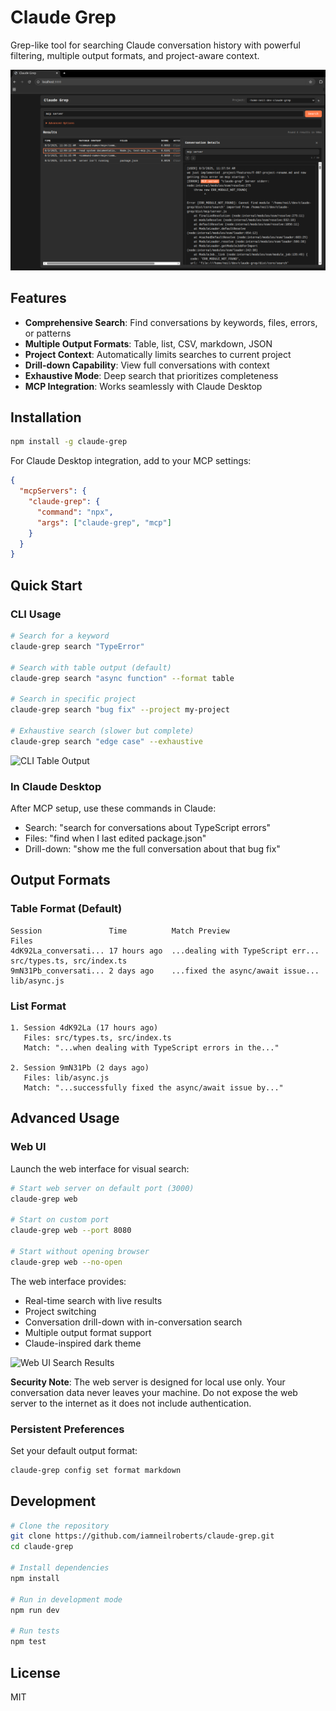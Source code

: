 # Claude Grep

Grep-like tool for searching Claude conversation history with powerful filtering, multiple output formats, and project-aware context.

![Claude Grep Web UI](docs/images/web-ui-overview.png)

## Features

- **Comprehensive Search**: Find conversations by keywords, files, errors, or patterns
- **Multiple Output Formats**: Table, list, CSV, markdown, JSON
- **Project Context**: Automatically limits searches to current project
- **Drill-down Capability**: View full conversations with context
- **Exhaustive Mode**: Deep search that prioritizes completeness
- **MCP Integration**: Works seamlessly with Claude Desktop

## Installation

```bash
npm install -g claude-grep
```

For Claude Desktop integration, add to your MCP settings:

```json
{
  "mcpServers": {
    "claude-grep": {
      "command": "npx",
      "args": ["claude-grep", "mcp"]
    }
  }
}
```

## Quick Start

### CLI Usage

```bash
# Search for a keyword
claude-grep search "TypeError"

# Search with table output (default)
claude-grep search "async function" --format table

# Search in specific project
claude-grep search "bug fix" --project my-project

# Exhaustive search (slower but complete)
claude-grep search "edge case" --exhaustive
```

![CLI Table Output](docs/images/cli-table-output.png)

### In Claude Desktop

After MCP setup, use these commands in Claude:

- Search: "search for conversations about TypeScript errors"
- Files: "find when I last edited package.json"
- Drill-down: "show me the full conversation about that bug fix"

## Output Formats

### Table Format (Default)
```
Session               Time          Match Preview                    Files
4dK92La_conversati... 17 hours ago  ...dealing with TypeScript err... src/types.ts, src/index.ts
9mN31Pb_conversati... 2 days ago    ...fixed the async/await issue... lib/async.js
```

### List Format
```
1. Session 4dK92La (17 hours ago)
   Files: src/types.ts, src/index.ts
   Match: "...when dealing with TypeScript errors in the..."
   
2. Session 9mN31Pb (2 days ago)
   Files: lib/async.js
   Match: "...successfully fixed the async/await issue by..."
```

## Advanced Usage

### Web UI

Launch the web interface for visual search:

```bash
# Start web server on default port (3000)
claude-grep web

# Start on custom port
claude-grep web --port 8080

# Start without opening browser
claude-grep web --no-open
```

The web interface provides:
- Real-time search with live results
- Project switching
- Conversation drill-down with in-conversation search
- Multiple output format support
- Claude-inspired dark theme

![Web UI Search Results](docs/images/web-ui-search.png)

**Security Note**: The web server is designed for local use only. Your conversation data never leaves your machine. Do not expose the web server to the internet as it does not include authentication.

### Persistent Preferences

Set your default output format:

```bash
claude-grep config set format markdown
```

## Development

```bash
# Clone the repository
git clone https://github.com/iamneilroberts/claude-grep.git
cd claude-grep

# Install dependencies
npm install

# Run in development mode
npm run dev

# Run tests
npm test
```

## License

MIT
